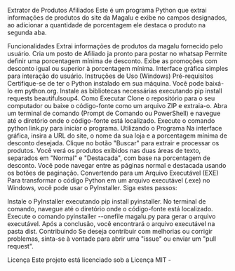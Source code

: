 Extrator de Produtos Afiliados
Este é um programa Python que extrai informações de produtos do site da Magalu e exibe no campos designados, ao adicionar a quantidade de porcentagem ele destaca o produto na segunda aba.

Funcionalidades
Extrai informações de produtos da magalu fornecido pelo usuário.
Cria um posto de Afiliado ja pronto para postar no whatsap
Permite definir uma porcentagem mínima de desconto.
Exibe as promoções com desconto igual ou superior à porcentagem mínima.
Interface gráfica simples para interação do usuário.
Instruções de Uso (Windows)
Pré-requisitos
Certifique-se de ter o Python instalado em sua máquina. Você pode baixá-lo em python.org.
Instale as bibliotecas necessárias executando pip install requests beautifulsoup4.
Como Executar
Clone o repositório para o seu computador ou baixe o código-fonte como um arquivo ZIP e extraia-o.
Abra um terminal de comando (Prompt de Comando ou PowerShell) e navegue até o diretório onde o código-fonte está localizado.
Execute o comando python link.py para iniciar o programa.
Utilizando o Programa
Na interface gráfica, insira a URL do site, o nome da sua loja e a porcentagem mínima de desconto desejada.
Clique no botão "Buscar" para extrair e processar os produtos.
Você verá os produtos exibidos nas duas áreas de texto, separados em "Normal" e "Destacada", com base na porcentagem de desconto.
Você pode navegar entre as páginas normal e destacada usando os botões de paginação.
Convertendo para um Arquivo Executável (EXE)
Para transformar o código Python em um arquivo executável (.exe) no Windows, você pode usar o PyInstaller. Siga estes passos:

Instale o PyInstaller executando pip install pyinstaller.
No terminal de comando, navegue até o diretório onde o código-fonte está localizado.
Execute o comando pyinstaller --onefile magalu.py para gerar o arquivo executável.
Após a conclusão, você encontrará o arquivo executável na pasta dist.
Contribuindo
Se deseja contribuir com melhorias ou corrigir problemas, sinta-se à vontade para abrir uma "issue" ou enviar um "pull request".

Licença
Este projeto está licenciado sob a Licença MIT -
